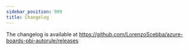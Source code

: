 ```yaml
---
sidebar_position: 999
title: Changelog
---
```


The changelog is available at https://github.com/LorenzoScebba/azure-boards-pbi-autorule/releases